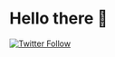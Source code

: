 # Hello there 👋

[![Twitter Follow](https://img.shields.io/twitter/follow/devnicoolas?label=Follow)](https://twitter.com/intent/follow?screen_name=devnicoolas)
